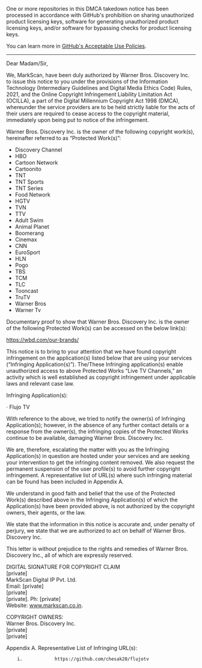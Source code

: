 One or more repositories in this DMCA takedown notice has been processed in accordance with GitHub's prohibition on sharing unauthorized product licensing keys, software for generating unauthorized product licensing keys, and/or software for bypassing checks for product licensing keys.

You can learn more in [GitHub's Acceptable Use Policies](https://docs.github.com/en/github/site-policy/github-acceptable-use-policies).

---

Dear Madam/Sir,

We, MarkScan, have been duly authorized by Warner Bros. Discovery Inc. to issue this notice to you under the provisions of the Information Technology (Intermediary Guidelines and Digital Media Ethics Code) Rules, 2021, and the Online Copyright Infringement Liability Limitation Act (OCILLA), a part of the Digital Millennium Copyright Act 1998 (DMCA), whereunder the service providers are to be held strictly liable for the acts of their users are required to cease access to the copyright material, immediately upon being put to notice of the infringement.

Warner Bros. Discovery Inc. is the owner of the following copyright work(s), hereinafter referred to as “Protected Work(s)”:

- Discovery Channel
- HBO
- Cartoon Network
- Cartoonito
- TNT
- TNT Sports
- TNT Series
- Food Network
- HGTV
- TVN
- TTV
- Adult Swim
- Animal Planet
- Boomerang
- Cinemax
- CNN
- EuroSport
- HLN
- Pogo
- TBS
- TCM
- TLC
- Tooncast
- TruTV
- Warner Bros
- Warner Tv

Documentary proof to show that Warner Bros. Discovery Inc. is the owner of the following Protected Work(s) can be accessed on the below link(s):

https://wbd.com/our-brands/

This notice is to bring to your attention that we have found copyright infringement on the application(s) listed below that are using your services (“Infringing Application(s)”). The/These Infringing application(s) enable unauthorized access to above Protected Works “Live TV Channels,” an activity which is well established as copyright infringement under applicable laws and relevant case law.


Infringing Application(s):

·         Flujo TV


With reference to the above, we tried to notify the owner(s) of Infringing Application(s); however, in the absence of any further contact details or a response from the owner(s), the infringing copies of the Protected Works continue to be available, damaging Warner Bros. Discovery Inc.

 
We are, therefore, escalating the matter with you as the Infringing Application(s) in question are hosted under your services and are seeking your intervention to get the infringing content removed. We also request the permanent suspension of the user profile(s) to avoid further copyright infringement. A representative list of URL(s) where such infringing material can be found has been included in Appendix A.


We understand in good faith and belief that the use of the Protected Work(s) described above in the Infringing Application(s) of which the Application(s) have been provided above, is not authorized by the copyright owners, their agents, or the law.


We state that the information in this notice is accurate and, under penalty of perjury, we state that we are authorized to act on behalf of Warner Bros. Discovery Inc.

This letter is without prejudice to the rights and remedies of Warner Bros. Discovery Inc., all of which are expressly reserved.

DIGITAL SIGNATURE FOR COPYRIGHT CLAIM  
[private]  
MarkScan Digital IP Pvt. Ltd.  
Email: [private]  
[private]  
[private]. Ph: [private]  
Website: www.markscan.co.in.

COPYRIGHT OWNERS:  
Warner Bros. Discovery Inc.  
[private]  
[private]  



 

Appendix A. Representative List of Infringing URL(s):

        i.            https://github.com/chesak20/flujotv
